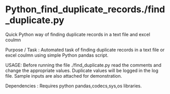 # Python_find_duplicate_records./find_duplicate.py 
Quick Python way of finding duplicate records in a text file and excel coulmn

Purpose / Task : Automated task of finding duplicate records in a text file or excel coulmn using simple Python pandas script.

USAGE: Before running the file ./find_duplicate.py read the comments and change the appropriate values. 
       Duplicate values will be logged in the log file.
       Sample inputs are also attached for demonstration.
       
Dependencies : Requires python pandas,codecs,sys,os libraries.



